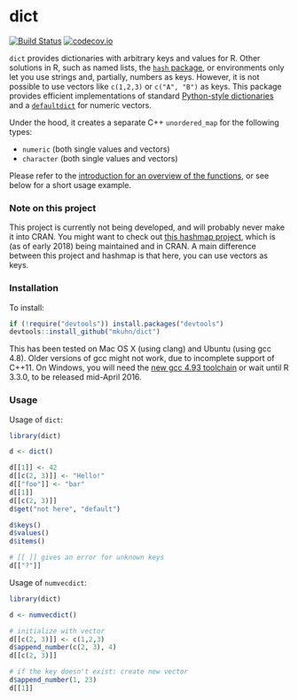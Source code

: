 # dict
[![Build Status](https://travis-ci.org/mkuhn/dict.svg?branch=master)](https://travis-ci.org/mkuhn/dict)
[![codecov.io](https://codecov.io/github/mkuhn/dict/coverage.svg?branch=master)](https://codecov.io/github/mkuhn/dict?branch=master)

`dict` provides dictionaries with arbitrary keys and values for R. Other solutions in R, such as named lists, the [`hash` package](https://cran.r-project.org/web/packages/hash/index.html), or environments only let you use strings and, partially, numbers as keys. However, it is not possible to use vectors like `c(1,2,3)` or `c("A", "B")` as keys. This package provides efficient implementations of standard [Python-style dictionaries](https://docs.python.org/3/library/stdtypes.html#mapping-types-dict) and a [`defaultdict`](https://docs.python.org/3/library/collections.html#defaultdict-objects) for numeric vectors.

Under the hood, it creates a separate C++ `unordered_map` for the following types:

- `numeric` (both single values and vectors)
- `character` (both single values and vectors)

Please refer to the [introduction for an overview of the functions](vignettes/introduction.Rmd), or see below for a short usage example.

### Note on this project

This project is currently not being developed, and will probably never make it into CRAN. You might want to check out [this hashmap project](https://github.com/nathan-russell/hashmap), which is (as of early 2018) being maintained and in CRAN. A main difference between this project and hashmap is that here, you can use vectors as keys.

### Installation

To install:

```r
if (!require("devtools")) install.packages("devtools")
devtools::install_github("mkuhn/dict")
```

This has been tested on Mac OS X (using clang) and Ubuntu (using gcc 4.8). Older versions of gcc might not work, due to incomplete support of C++11. On Windows, you will need the [new gcc 4.93 toolchain](https://github.com/rwinlib/r-base/wiki/Testing-Packages-with-Experimental-R-Devel-Build-for-Windows) or wait until R 3.3.0, to be released mid-April 2016.

### Usage

Usage of `dict`:

```r
library(dict)

d <- dict()

d[[1]] <- 42
d[[c(2, 3)]] <- "Hello!"
d[["foo"]] <- "bar"
d[[1]]
d[[c(2, 3)]]
d$get("not here", "default")

d$keys()
d$values()
d$items()

# [[ ]] gives an error for unknown keys
d[["?"]]

```

Usage of `numvecdict`:

```r
library(dict)

d <- numvecdict()

# initialize with vector
d[[c(2, 3)]] <- c(1,2,3)
d$append_number(c(2, 3), 4)
d[[c(2, 3)]]

# if the key doesn't exist: create new vector
d$append_number(1, 23)
d[[1]]

```




